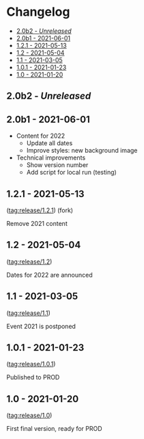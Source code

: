 Changelog <!-- omit in toc -->
=========

- [2.0b2 - _Unreleased_](#20b2---unreleased)
- [2.0b1 - 2021-06-01](#20b1---2021-06-01)
- [1.2.1 - 2021-05-13](#121---2021-05-13)
- [1.2 - 2021-05-04](#12---2021-05-04)
- [1.1 - 2021-03-05](#11---2021-03-05)
- [1.0.1 - 2021-01-23](#101---2021-01-23)
- [1.0 - 2021-01-20](#10---2021-01-20)

## 2.0b2 - _Unreleased_

## 2.0b1 - 2021-06-01

- Content for 2022
    - Update all dates
    - Improve styles: new background image
- Technical improvements
    - Show version number
    - Add script for local run (testing)

## 1.2.1 - 2021-05-13

([tag:release/1.2.1](../../tree/release/1.2.1))
(fork)

Remove 2021 content

## 1.2 - 2021-05-04

([tag:release/1.2](../../tree/release/1.2))

Dates for 2022 are announced

## 1.1 - 2021-03-05

([tag:release/1.1](../../tree/release/1.1))

Event 2021 is postponed

## 1.0.1 - 2021-01-23

([tag:release/1.0.1](../../tree/release/1.0.1))

Published to PROD

## 1.0 - 2021-01-20

([tag:release/1.0](../../tree/release/1.0))

First final version, ready for PROD
